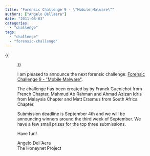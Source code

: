 ```yaml
---
title: "Forensic Challenge 9 - \"Mobile Malware\""
authors: ["Angelo Dellaera"]
date: "2011-08-03"
categories: 
  - "challenge"
tags: 
  - "challenge"
  - "forensic-challenge"
---
```

{{<figure src="images/banner.png" alt="Banner" width="50%">}}

I am pleased to announce the next forensic challenge: [Forensic Challenge 9 - "Mobile Malware"](https://www.honeynet.org/node/751).  

The challenge has been created by by Franck Guenichot from French Chapter, Mahmud Ab Rahman and Ahmad Azizan Idris from Malaysia Chapter and Matt Erasmus from South Africa Chapter.  

Submission deadline is September 4th and we will be announcing winners around the third week of September. We have a few small prizes for the top three submissions.  

Have fun!  

Angelo Dell'Aera  
The Honeynet Project

